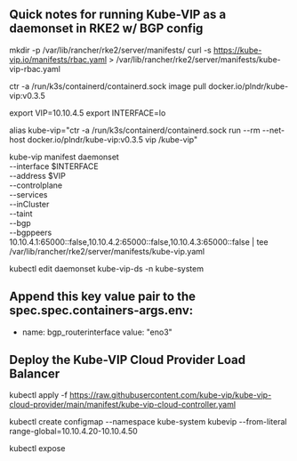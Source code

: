 ## Quick notes for running Kube-VIP as a daemonset in RKE2 w/ BGP config

mkdir -p /var/lib/rancher/rke2/server/manifests/
curl -s https://kube-vip.io/manifests/rbac.yaml > /var/lib/rancher/rke2/server/manifests/kube-vip-rbac.yaml

ctr -a /run/k3s/containerd/containerd.sock image pull docker.io/plndr/kube-vip:v0.3.5

export VIP=10.10.4.5
export INTERFACE=lo

alias kube-vip="ctr -a /run/k3s/containerd/containerd.sock run --rm --net-host docker.io/plndr/kube-vip:v0.3.5 vip /kube-vip"

kube-vip manifest daemonset \
    --interface $INTERFACE \
    --address $VIP \
    --controlplane \
    --services \
    --inCluster \
    --taint \
    --bgp \
    --bgppeers 10.10.4.1:65000::false,10.10.4.2:65000::false,10.10.4.3:65000::false | tee /var/lib/rancher/rke2/server/manifests/kube-vip.yaml

kubectl edit daemonset kube-vip-ds -n kube-system
## Append this key value pair to the spec.spec.containers-args.env:
 - name: bgp_routerinterface
   value: "eno3"


## Deploy the Kube-VIP Cloud Provider Load Balancer

kubectl apply -f https://raw.githubusercontent.com/kube-vip/kube-vip-cloud-provider/main/manifest/kube-vip-cloud-controller.yaml

kubectl create configmap --namespace kube-system kubevip --from-literal range-global=10.10.4.20-10.10.4.50

kubectl expose 